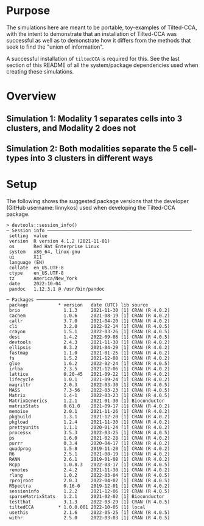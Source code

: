 # Purpose

The simulations here are meant to be portable, toy-examples of Tilted-CCA, with the intent to demonstrate that an installation of Tilted-CCA was successful as well as to demonstrate how it differs from the methods that seek to find the "union of information".

A successful installation of `tiltedCCA` is required for this. See the 
last section of this README of all the system/package dependencies used when creating these simulations.

# Overview

## Simulation 1: Modality 1 separates cells into 3 clusters, and Modality 2 does not

## Simulation 2: Both modalities separate the 5 cell-types into 3 clusters in different ways

# Setup

The following shows the suggested package versions that the developer (GitHub username: linnykos) used when developing the Tilted-CCA package.

```
> devtools::session_info()
─ Session info ─────────────────────────────────────────────────────
 setting  value
 version  R version 4.1.2 (2021-11-01)
 os       Red Hat Enterprise Linux
 system   x86_64, linux-gnu
 ui       X11
 language (EN)
 collate  en_US.UTF-8
 ctype    en_US.UTF-8
 tz       America/New_York
 date     2022-10-04
 pandoc   1.12.3.1 @ /usr/bin/pandoc

─ Packages ──────────────────────── package           * version   date (UTC) lib source
 brio                1.1.3     2021-11-30 [1] CRAN (R 4.0.2) cachem              1.0.6     2021-08-19 [1] CRAN (R 4.0.2) callr               3.7.0     2021-04-20 [1] CRAN (R 4.0.2) cli                 3.2.0     2022-02-14 [1] CRAN (R 4.0.5) crayon              1.5.1     2022-03-26 [1] CRAN (R 4.0.5) desc                1.4.2     2022-09-08 [1] CRAN (R 4.0.5) devtools            2.4.3     2021-11-30 [1] CRAN (R 4.0.2) ellipsis            0.3.2     2021-04-29 [1] CRAN (R 4.0.2) fastmap             1.1.0     2021-01-25 [1] CRAN (R 4.0.2) fs                  1.5.2     2021-12-08 [1] CRAN (R 4.0.2) glue                1.6.2     2022-02-24 [1] CRAN (R 4.0.5) irlba               2.3.5     2021-12-06 [1] CRAN (R 4.0.2) lattice             0.20-45   2021-09-22 [1] CRAN (R 4.0.2) lifecycle           1.0.1     2021-09-24 [1] CRAN (R 4.0.2) magrittr            2.0.3     2022-03-30 [1] CRAN (R 4.0.5) MASS                7.3-56    2022-03-23 [1] CRAN (R 4.0.5) Matrix              1.4-1     2022-03-23 [1] CRAN (R 4.0.5) MatrixGenerics      1.2.1     2021-01-30 [1] Bioconductor matrixStats         0.61.0    2021-09-17 [1] CRAN (R 4.0.2) memoise             2.0.1     2021-11-26 [1] CRAN (R 4.0.2) pkgbuild            1.3.1     2021-12-20 [1] CRAN (R 4.0.2) pkgload             1.2.4     2021-11-30 [1] CRAN (R 4.0.2) prettyunits         1.1.1     2020-01-24 [1] CRAN (R 4.0.2) processx            3.5.3     2022-03-25 [1] CRAN (R 4.0.5) ps                  1.6.0     2021-02-28 [1] CRAN (R 4.0.2) purrr               0.3.4     2020-04-17 [1] CRAN (R 4.0.2) quadprog            1.5-8     2019-11-20 [1] CRAN (R 4.0.2) R6                  2.5.1     2021-08-19 [1] CRAN (R 4.0.2) RANN                2.6.1     2019-01-08 [1] CRAN (R 4.0.2) Rcpp                1.0.8.3   2022-03-17 [1] CRAN (R 4.0.5) remotes             2.4.2     2021-11-30 [1] CRAN (R 4.0.2) rlang               1.0.2     2022-03-04 [1] CRAN (R 4.0.5) rprojroot           2.0.3     2022-04-02 [1] CRAN (R 4.0.5) RSpectra            0.16-0    2019-12-01 [1] CRAN (R 4.0.2) sessioninfo         1.2.2     2021-12-06 [1] CRAN (R 4.0.5) sparseMatrixStats   1.2.1     2021-02-02 [1] Bioconductor testthat            3.1.3     2022-03-29 [1] CRAN (R 4.0.5) tiltedCCA         * 1.0.0.001 2022-10-05 [1] local usethis             2.1.6     2022-05-25 [1] CRAN (R 4.0.5) withr               2.5.0     2022-03-03 [1] CRAN (R 4.0.5)
```